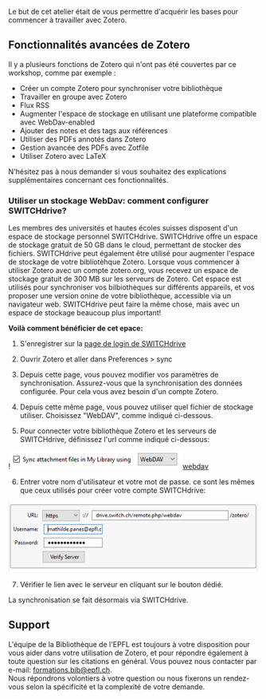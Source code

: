 Le but de cet atelier était de vous permettre d'acquérir les bases pour commencer à travailler avec Zotero.

## Fonctionnalités avancées de Zotero

Il y a plusieurs fonctions de Zotero qui n'ont pas été couvertes par ce workshop, comme par exemple : 

- Créer un compte Zotero pour synchroniser votre bibliothèque
- Travailler en groupe avec Zotero
- Flux RSS
- Augmenter l'espace de stockage en utilisant une plateforme compatible avec WebDav-enabled
- Ajouter des notes et des tags aux références
- Utiliser des PDFs annotés dans Zotero
- Gestion avancée des PDFs avec Zotfile
- Utiliser Zotero avec LaTeX

N'hésitez pas à nous demander si vous souhaitez des explications supplémentaires concernant ces fonctionnalités.

### Utiliser un stockage WebDav: comment configurer SWITCHdrive?
Les membres des universités et hautes écoles suisses disposent d'un espace de stockage personnel SWITCHdrive. SWITCHdrive offre un espace de stockage gratuit de 50 GB dans le cloud, permettant de stocker des fichiers. SWITCHdrive peut également être utilisé pour augmenter l'espace de stockage de votre bibliotèhque Zotero. 
Lorsque vous commencer à utiliser Zotero avec un compte zotero.org, vous recevez un espace de stockage gratuit de 300 MB sur les serveurs de Zotero. Cet espace est utilisés pour synchroniser vos bilbiothèques sur différents appareils, et vos proposer une version onine de votre bibliothèque, accessible via un navigateur web. 
SWITCHdrive peut faire la même chose, mais avec un espace de stockage beaucoup plus important!

**Voilà comment bénéficier de cet epace:**

1. S'enregistrer sur la [page de login de SWITCHdrive](https://eduid.ch/web/registration/method/?target=https%3A%2F%2Flogin.eduid.ch%2Fidp%2Fprofile%2FSAML2%2FUnsolicited%2FSSO%3FproviderId%3Dhttps%253A%252F%252Fcloud-id.switch.ch%252Fshibboleth%26target%3Dhttps%253A%252F%252Fcloud-id.switch.ch%252Fregister%252Fdrive)

2. Ouvrir Zotero et aller dans Preferences > sync

3. Depuis cette page, vous pouvez modifier vos paramètres de synchronisation. Assurez-vous que la synchronisation des données configurée. Pour cela vous avez besoin d'un compte Zotero.

4. Depuis cette même page, vous pouvez utiliser quel fichier de stockage utiliser. Choisissez "WebDAV", comme indiqué ci-dessous. 

5. Pour connecter votre bibliothèque Zotero et  les serveurs de SWITCHdrive, définissez l'url comme indiqué ci-dessous: 

  !![webdav](./img/sync_webdav.PNG)[webdav](./img/sync_webdav.PNG)
  
6. Entrer votre nom d'utilisateur et votre mot de passe. ce sont les mêmes que ceux utilisés pour créer votre compte SWITCHdrive: 

  ![credentials](./img/sync_credentials.PNG)

7. Vérifier le lien avec le serveur en cliquant sur le bouton dédié. 

La synchronisation se fait désormais via SWITCHdrive. 

## Support
L'équipe de la Bibliothèque de l'EPFL est toujours à votre disposition pour vous aider dans votre utilisation de Zotero, et pour répondre également à toute question sur les citations en général.
Vous pouvez nous contacter par e-mail: [formations.bib@epfl.ch](mailto:formations.bib@epfl.ch).   
Nous répondrons volontiers à votre question ou nous fixerons un rendez-vous selon la spécificité et la complexité de votre demande.

